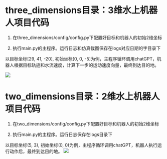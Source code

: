 # three_dimensions目录：3维水上机器人项目代码
1. 在three_dimensions/config/config.py下配置好目标和机器人的初始2维坐标

2. 执行main.py的主程序。运行日志和仿真截图保存在logs对应日期的字目录下

以目标坐标[29, 41, -20], 初始坐标[0, 0, -5]为例，主程序循环调用chatGPT，机器人根据目标轨迹和水流速度，计算下一步的运动速度向量，最终到达目的地。

![](https://piclist-1321200338.cos.ap-nanjing.myqcloud.com/gif-2024-01-08%20at%2020.26.36.gif)


# two_dimensions目录：2维水上机器人项目代码

1. 在two_dimensions/config/config.py下配置好目标和机器人的初始2维坐标

2. 执行main.py的主程序。运行日志保存在logs目录下

以目标坐标(5, 3), 初始坐标(0, 0)为例，主程序循环调用chatGPT，机器人执行运行动作后，最终到达目的地。
![](https://piclist-1321200338.cos.ap-nanjing.myqcloud.com/202401011341244.png)
